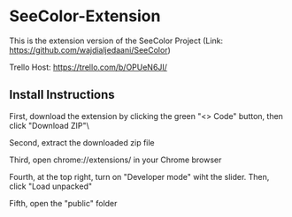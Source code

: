 # SeeColor-Extension
This is the extension version of the SeeColor Project (Link: https://github.com/wajdialjedaani/SeeColor)

Trello Host: https://trello.com/b/OPUeN6JI/

## Install Instructions
First, download the extension by clicking the green "<> Code" button, then click "Download ZIP"\

Second, extract the downloaded zip file

Third, open chrome://extensions/ in your Chrome browser

Fourth, at the top right, turn on "Developer mode" wiht the slider. Then, click "Load unpacked"

Fifth, open the "public" folder
